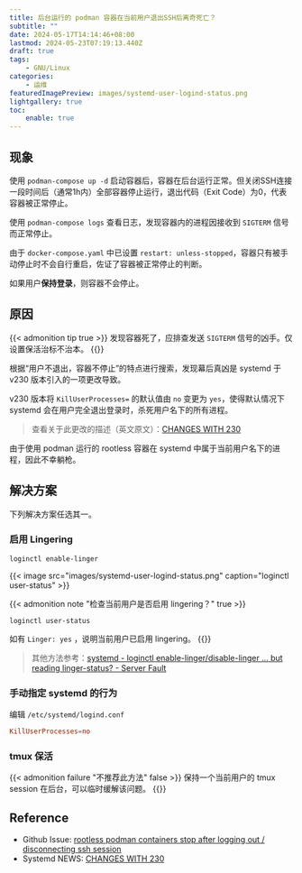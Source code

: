 ```yaml
---
title: 后台运行的 podman 容器在当前用户退出SSH后离奇死亡？
subtitle: ""
date: 2024-05-17T14:14:46+08:00
lastmod: 2024-05-23T07:19:13.440Z
draft: true
tags:
    - GNU/Linux
categories:
    - 运维
featuredImagePreview: images/systemd-user-logind-status.png
lightgallery: true
toc:
    enable: true
---
```


## 现象

使用 `podman-compose up -d` 启动容器后，容器在后台运行正常。但关闭SSH连接一段时间后（通常1h内）全部容器停止运行，退出代码（Exit Code）为0，代表容器被正常停止。

使用 `podman-compose logs` 查看日志，发现容器内的进程因接收到 `SIGTERM` 信号而正常停止。

由于 `docker-compose.yaml` 中已设置 `restart: unless-stopped`，容器只有被手动停止时不会自行重启，佐证了容器被正常停止的判断。

如果用户**保持登录**，则容器不会停止。

## 原因

{{< admonition tip true >}}
发现容器死了，应排查发送 `SIGTERM` 信号的凶手。仅设置保活治标不治本。
{{</admonition>}}

根据“用户不退出，容器不停止”的特点进行搜索，发现幕后真凶是 systemd 于 v230 版本引入的一项更改导致。

v230 版本将 `KillUserProcesses=` 的默认值由 `no` 变更为 `yes`，使得默认情况下 systemd 会在用户完全退出登录时，杀死用户名下的所有进程。

> 查看关于此更改的描述（英文原文）：[CHANGES WITH 230](https://github.com/systemd/systemd/blob/76153ad45f09b6ae45464f2e03d3afefbb4b2afe/NEWS#L274)

由于使用 podman 运行的 rootless 容器在 systemd 中属于当前用户名下的进程，因此不幸躺枪。

## 解决方案

下列解决方案任选其一。

### 启用 Lingering

```shell
loginctl enable-linger
```

{{< image src="images/systemd-user-logind-status.png" caption="loginctl user-status" >}}

{{< admonition note "检查当前用户是否启用 lingering？" true >}}

```shell
loginctl user-status
```

如有 `Linger: yes` ，说明当前用户已启用 lingering。
{{</admonition>}}

> 其他方法参考：[systemd - loginctl enable-linger/disable-linger ... but reading linger-status? - Server Fault](https://serverfault.com/questions/846441)

### 手动指定 systemd 的行为

编辑 `/etc/systemd/logind.conf`

```conf
KillUserProcesses=no
```

### tmux 保活

{{< admonition failure "不推荐此方法" false >}}
保持一个当前用户的 tmux session 在后台，可以临时缓解该问题。
{{</admonition>}}

## Reference

- Github Issue: [rootless podman containers stop after logging out / disconnecting ssh session](https://github.com/containers/podman/issues/12001)
- Systemd NEWS: [CHANGES WITH 230](https://github.com/systemd/systemd/blob/76153ad45f09b6ae45464f2e03d3afefbb4b2afe/NEWS#L274)
